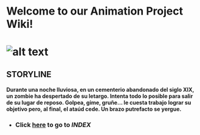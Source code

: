 # Welcome to our Animation Project Wiki!
![alt text](https://github.com/Korhildon/Github_JoseAntonioJuncosa_2B/blob/DEVELOPMENT/WIKI_IMAGES/Enviroment_01_FINALRENDER.jpg "Header Image")
====
## STORYLINE
#### Durante una noche lluviosa, en un cementerio abandonado del siglo XIX, un zombie ha despertado de su letargo. Intenta todo lo posible para salir de su lugar de reposo. Golpea, gime, gruñe… le cuesta trabajo lograr su objetivo pero, al final, el ataúd cede. Un brazo putrefacto se yergue.
* ### Click [**here**](https://github.com/Korhildon/Github_JoseAntonioJuncosa_2B/blob/DEVELOPMENT/WIKI_TEXTS/INDEX.md "Go to INDEX") to go to *INDEX*

